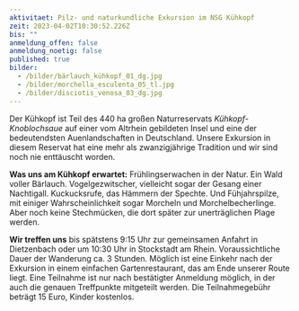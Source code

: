 ```yaml
---
aktivitaet: Pilz- und naturkundliche Exkursion im NSG Kühkopf
zeit: 2023-04-02T10:30:52.226Z
bis: ""
anmeldung_offen: false
anmeldung_noetig: false
published: true
bilder:
  - /bilder/bärlauch_kühkopf_01_dg.jpg
  - /bilder/morchella_esculenta_05_tl.jpg
  - /bilder/disciotis_venosa_03_dg.jpg
---
```

Der Kühkopf ist Teil des 440 ha großen Naturreservats *Kühkopf-Knoblochsaue* auf einer vom Altrhein gebildeten Insel und eine der bedeutendsten Auenlandschaften in Deutschland. Unsere Exkursion in diesem Reservat hat eine mehr als zwanzigjährige Tradition und wir sind noch nie enttäuscht worden. 

**Was uns am Kühkopf erwartet:** Frühlingserwachen in der Natur. Ein Wald voller Bärlauch. Vogelgezwitscher, vielleicht sogar der Gesang einer Nachtigall. Kuckucksrufe, das Hämmern der Spechte. Und Fühjahrspilze, mit einiger Wahrscheinlichkeit sogar Morcheln und Morchelbecherlinge. Aber noch keine Stechmücken, die dort später zur unerträglichen Plage werden.

**Wir treffen uns** bis spätstens 9:15 Uhr zur gemeinsamen Anfahrt in Dietzenbach oder um 10:30 Uhr in Stockstadt am Rhein. Voraussichtliche Dauer der Wanderung ca. 3 Stunden. Möglich ist eine Einkehr nach der Exkursion in einem  einfachen Gartenrestaurant, das am Ende unserer Route liegt. Eine Teilnahme ist nur nach bestätigter Anmeldung möglich, in der auch die genauen Treffpunkte mitgeteilt werden. Die Teilnahmegebühr beträgt 15 Euro, Kinder kostenlos.